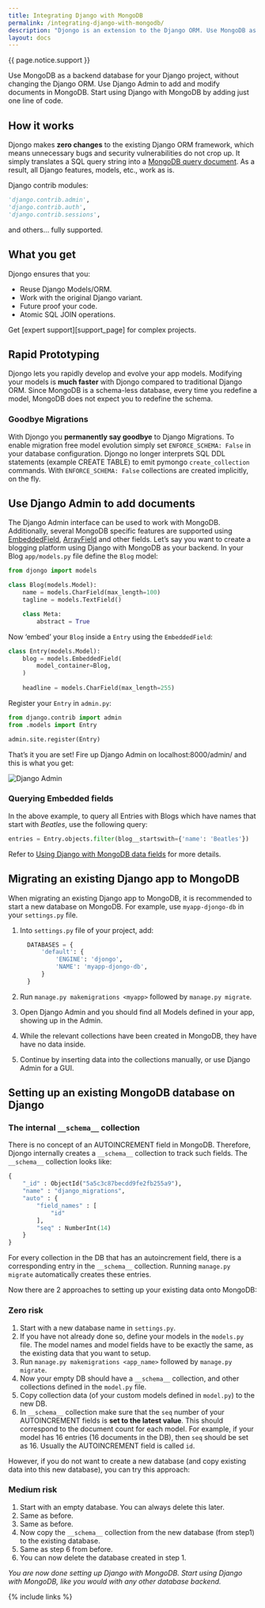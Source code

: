 ```yaml
---
title: Integrating Django with MongoDB
permalink: /integrating-django-with-mongodb/
description: "Djongo is an extension to the Django ORM. Use MongoDB as the backend for your Django project, without changing the Django ORM. Use Django Admin to directly add and modify documents stored in MongoDB. Use other contrib modules such as Auth and Sessions without any changes. Start using Django with MongoDB by adding just one line of code"
layout: docs
---
```


{{ page.notice.support }}

Use MongoDB as a backend database for your Django project, without changing the Django ORM. Use Django Admin to add and modify documents in MongoDB. Start using Django with MongoDB by adding just one line of code. 


## How it works
Djongo makes **zero changes** to the existing Django ORM framework, which means unnecessary bugs and security vulnerabilities do not crop up. It simply translates a SQL query string into a [MongoDB query document](https://docs.mongodb.com/manual/tutorial/query-documents/). As a result, all Django features, models, etc., work as is.
  
Django contrib modules: 

```python
'django.contrib.admin',
'django.contrib.auth',    
'django.contrib.sessions',
```
and others... fully supported.
  
## What you get
Djongo ensures that you:

 * Reuse Django Models/ORM.
 * Work with the original Django variant.
 * Future proof your code.
 * Atomic SQL JOIN operations.
 
Get [expert support][support_page] for complex projects.

## Rapid Prototyping
Djongo lets you rapidly develop and evolve your app models. Modifying your models is **much faster** with Djongo compared to traditional Django ORM. Since MongoDB is a schema-less database, every time you redefine a model, MongoDB does not expect you to redefine the schema. 

### Goodbye Migrations
With Djongo you **permanently  say goodbye** to Django Migrations. To enable migration free model evolution simply set `ENFORCE_SCHEMA: False` in your database configuration. Djongo no longer interprets SQL DDL statements (example CREATE TABLE) to emit pymongo `create_collection` commands. With `ENFORCE_SCHEMA: False` collections are created implicitly, on the fly.

## Use Django Admin to add documents

The Django Admin interface can be used to work with MongoDB. Additionally, several MongoDB specific features are supported using [EmbeddedField](/using-django-with-mongodb-data-fields/), [ArrayField](/using-django-with-mongodb-array-field/) and other fields. Let’s say you want to create a blogging platform using Django with MongoDB as your backend. In your Blog `app/models.py` file define the `Blog` model:

```python
from djongo import models

class Blog(models.Model):
    name = models.CharField(max_length=100)
    tagline = models.TextField()

    class Meta:
        abstract = True
```

Now ‘embed’ your `Blog` inside a `Entry` using the `EmbeddedField`:

```python
class Entry(models.Model):
    blog = models.EmbeddedField(
        model_container=Blog,
    )
    
    headline = models.CharField(max_length=255)
```

Register your `Entry` in `admin.py`:

```python
from django.contrib import admin
from .models import Entry

admin.site.register(Entry)
```

That’s it you are set! Fire up Django Admin on localhost:8000/admin/ and this is what you get:


![Django Admin](/assets/images/admin.png)


### Querying Embedded fields

In the above example, to query all Entries with Blogs which have names that start with *Beatles*, use the following query:

```python
entries = Entry.objects.filter(blog__startswith={'name': 'Beatles'})
```

Refer to [Using Django with MongoDB data fields](/using-django-with-mongodb-data-fields/) for more details.

## Migrating an existing Django app to MongoDB

When migrating an existing Django app to MongoDB,  it is recommended to start a new database on MongoDB. For example, use `myapp-djongo-db` in your `settings.py` file. 

1. Into `settings.py` file of your project, add:

    ```python
      DATABASES = {
          'default': {
              'ENGINE': 'djongo',
              'NAME': 'myapp-djongo-db',
          }
      }
    ```
  
2. Run `manage.py makemigrations <myapp>` followed by `manage.py migrate`.
3. Open Django Admin and you should find all Models defined in your app, showing up in the Admin.
4. While the relevant collections have been created in MongoDB, they have have no data inside.
5. Continue by inserting data into the collections manually, or use Django Admin for a GUI. 

## Setting up an existing MongoDB database on Django

### The internal `__schema__` collection

There is no concept of an AUTOINCREMENT field in MongoDB. Therefore, Djongo internally creates a `__schema__` collection to track such fields. The `__schema__` collection looks like:

```python
{ 
    "_id" : ObjectId("5a5c3c87becdd9fe2fb255a9"), 
    "name" : "django_migrations", 
    "auto" : {
        "field_names" : [
            "id"
        ], 
        "seq" : NumberInt(14)
    }
}
```
For every collection in the DB that has an autoincrement field, there is a corresponding entry in the `__schema__` collection. Running `manage.py migrate` automatically creates these entries. 

Now there are 2 approaches to setting up your existing data onto MongoDB:

### Zero risk

1. Start with a new database name in `settings.py`.
2. If you have not already done so, define your models in the `models.py` file. The model names and model fields have to be exactly the same, as the existing data that you want to setup.
3. Run `manage.py makemigrations <app_name>` followed by `manage.py migrate`. 
4. Now your empty DB should have a `__schema__` collection, and other collections defined in the `model.py` file.
5. Copy collection data (of your custom models defined in `model.py`) to the new DB.
6. In `__schema__` collection make sure that the `seq` number of your AUTOINCREMENT fields is **set to the latest value**. This should correspond to the document count for each model. For example, if your model has 16 entries (16 documents in the DB), then `seq` should be set as 16. Usually the AUTOINCREMENT field is called `id`.

However, if you do not want to create a new database (and copy existing data into this new database), you can try this approach:

### Medium risk

1. Start with an empty database. You can always delete this later.
2. Same as before.
3. Same as before.
4. Now copy the `__schema__` collection from the new database (from step1) to the existing database.
5. Same as step 6 from before.
6. You can now delete the database created in step 1.

*You are now done setting up Django with MongoDB. Start using Django with MongoDB, like you would with any other database backend.*

{% include links %}
